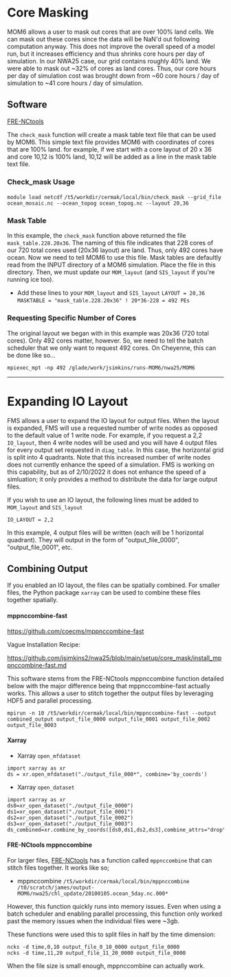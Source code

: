# Core Masking

MOM6 allows a user to mask out cores that are over 100% land cells. We can mask out these cores since the data will be NaN'd out following computation anyway. This does not improve the overall speed of a model run, but it increases efficiency and thus shrinks core hours per day of simulation. In our NWA25 case, our grid contains roughly 40% land. We were able to mask out ~32% of cores as land cores. Thus, our core hours per day of simulation cost was brought down from ~60 core hours / day of simulation to ~41 core hours / day of simulation.

## Software

[FRE-NCtools](https://github.com/NOAA-GFDL/FRE-NCtools)

The `check_mask` function will create a mask table text file that can be used by MOM6. This simple text file provides MOM6 with coordinates of cores that are 100% land. for example, if we start with a core layout of 20 x 36 and core 10,12 is 100% land, 10,12 will be added as a line in the mask table text file.

### Check_mask Usage

`module load netcdf`
`/t5/workdir/cermak/local/bin/check_mask --grid_file ocean_mosaic.nc --ocean_topog ocean_topog.nc --layout 20,36`

### Mask Table

In this example, the `check_mask` function above returned the file `mask_table.228.20x36`. The naming of this file indicates that 228 cores of our 720 total cores used (20x36 layout) are land. Thus, only 492 cores have ocean. Now we need to tell MOM6 to use this file. Mask tables are defaultly read from the INPUT directory of a MOM6 simulation. Place the file in this directory. Then, we must update our `MOM_layout` (and `SIS_layout` if you're running ice too). 

- Add these lines to your `MOM_layout` and `SIS_layout`
`LAYOUT = 20,36`
`MASKTABLE = "mask_table.228.20x36" ! 20*36-228 = 492 PEs`

### Requesting Specific Number of Cores

The original layout we began with in this example was 20x36 (720 total cores). Only 492 cores matter, however. So, we need to tell the batch scheduler that we only want to request 492 cores. On Cheyenne, this can be done like so...

`mpiexec_mpt -np 492 /glade/work/jsimkins/runs-MOM6/nwa25/MOM6`

------------------------------------------
# Expanding IO Layout

FMS allows a user to expand the IO layout for output files. When the layout is expanded, FMS will use a requested number of  write nodes as opposed to the default value of 1 write node. For example, if you request a 2,2 `IO_layout`, then 4 write nodes will be used and you will have 4 output files for every output set requested in `diag_table`. In this case, the horizontal grid is split into 4 quadrants. Note that this increased number of write nodes does not currently enhance the speed of a simulation. FMS is working on this capability, but as of 2/10/2022 it does not enhance the speed of a simluation; it only provides a method to distribute the data for large output files. 

If you wish to use an IO layout, the following lines must be added to `MOM_layout` and `SIS_layout`

`IO_LAYOUT = 2,2`

In this example, 4 output files will be written (each will be 1 horizontal quadrant). They will output in the form of "output_file_0000", "output_file_0001", etc.

## Combining Output

If you enabled an IO layout, the files can be spatially combined. For smaller files, the Python package `xarray` can be used to combine these files together spatially.

#### mppnccombine-fast

https://github.com/coecms/mppnccombine-fast

Vague Installation Recipe:

https://github.com/jsimkins2/nwa25/blob/main/setup/core_mask/install_mppnccombine-fast.md

This software stems from the FRE-NCtools mppnccombine function detailed below with the major difference being that mppnccombine-fast actually works. This allows a user to stitch together the output files by leveraging HDF5 and parallel processing. 

`mpirun -n 10 /t5/workdir/cermak/local/bin/mppnccombine-fast --output combined_output output_file_0000 output_file_0001 output_file_0002 output_file_0003`

 
#### Xarray

- Xarray `open_mfdataset`
```
import xarray as xr
ds = xr.open_mfdataset("./output_file_000*", combine='by_coords')
```

- Xarray `open_dataset`
```
import xarray as xr
ds0=xr_open_dataset("./output_file_0000")
ds1=xr_open_dataset("./output_file_0001")
ds2=xr_open_dataset("./output_file_0002")
ds3=xr_open_dataset("./output_file_0003")
ds_combined=xr.combine_by_coords([ds0,ds1,ds2,ds3],combine_attrs="drop")
```

#### FRE-NCtools mppnccombine

For larger files, [FRE-NCtools](https://github.com/NOAA-GFDL/FRE-NCtools) has a function called `mppnccombine` that can stitch files together. It works like so;

- mppnccombine
`/t5/workdir/cermak/local/bin/mppnccombine /t0/scratch/james/output-MOM6/nwa25/chl_update/20100105.ocean_5day.nc.000*`

However, this function quickly runs into memory issues. Even when using a batch scheduler and enabling parallel processing, this function only worked past the memory issues when the individual files were ~3gb.

These functions were used this to split files in half by the time dimension:

```
ncks -d time,0,10 output_file_0_10_0000 output_file_0000
ncks -d time,11,20 output_file_11_20_0000 output_file_0000
```

When the file size is small enough, mppnccombine can actually work. 

